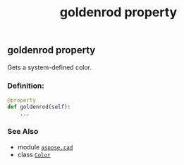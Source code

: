 ﻿---
title: goldenrod property
second_title: Aspose.CAD for Python via .NET API References
description: 
type: docs
weight: 670
url: /python-net/aspose.cad/color/goldenrod/
is_root: false
---

## goldenrod property


Gets a system-defined color.
### Definition:
```python
@property
def goldenrod(self):
    ...
```

### See Also
* module [`aspose.cad`](../../)
* class [`Color`](/cad/python-net/aspose.cad/color)

